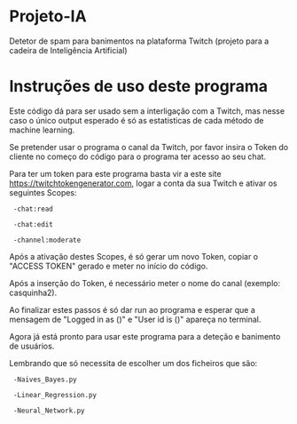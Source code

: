 # Projeto-IA
 Detetor de spam para banimentos na plataforma Twitch (projeto para a cadeira de Inteligência Artificial)

# Instruções de uso deste programa
 Este código dá para ser usado sem a interligação com a Twitch, mas nesse caso o único output esperado é só as estatisticas de cada método de machine learning.
 
 Se pretender usar o programa o canal da Twitch, por favor insira o Token do cliente no começo do código para o programa ter acesso ao seu chat. 
 
 Para ter um token para este programa basta vir a este site https://twitchtokengenerator.com, logar a conta da sua Twitch e ativar os seguintes Scopes:
 
     -chat:read    
     
     -chat:edit  
     
     -channel:moderate
     
   
Após a ativação destes Scopes, é só gerar um novo Token, copiar o "ACCESS TOKEN" gerado e meter no início do código.

Após a inserção do Token, é necessário meter o nome do canal (exemplo: casquinha2).

Ao finalizar estes passos é só dar run ao programa e esperar que a mensagem de "Logged in as ()" e "User id is ()" apareça no terminal.

Agora já está pronto para usar este programa para a deteção e banimento de usuários.

Lembrando que só necessita de escolher um dos ficheiros que são:

     -Naives_Bayes.py
     
     -Linear_Regression.py
     
     -Neural_Network.py
